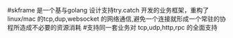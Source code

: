 #skframe 是一个基与golang 设计支持try.catch 开发的业务框架，重构了linux/mac 的tcp,dup,websocket 的网络通信,避免一个连接就形成一个常驻的协程所造成不必要的资源消耗
#支持同一套业务对 tcp,udp,http,rpc 的全面支持 